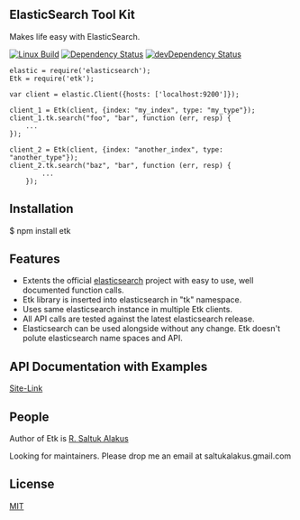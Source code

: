 ## ElasticSearch Tool Kit

Makes life easy with ElasticSearch.

[![Linux Build][travis-image]][travis-url]
[![Dependency Status][david-dm-dev-image]][david-dm-dev-url]
[![devDependency Status][david-dm-devDep-image]][david-dm-devDep-url]

    elastic = require('elasticsearch');
    Etk = require('etk');

    var client = elastic.Client({hosts: ['localhost:9200']});

    client_1 = Etk(client, {index: "my_index", type: "my_type"});
    client_1.tk.search("foo", "bar", function (err, resp) {
        ...
    });

    client_2 = Etk(client, {index: "another_index", type: "another_type"});
    client_2.tk.search("baz", "bar", function (err, resp) {
            ...
        });

## Installation
$ npm install etk

## Features
* Extents the official [elasticsearch](https://github.com/elastic/elasticsearch-js) project with easy to use, well documented function calls.
* Etk library is inserted into elasticsearch in "tk" namespace.
* Uses same elasticsearch instance in multiple Etk clients.
* All API calls are tested against the latest elasticsearch release.
* Elasticsearch can be used alongside without any change. Etk doesn't polute elasticsearch name spaces and API.

## API Documentation with Examples
[Site-Link](http://saltukalakus.github.io/etk)

## People

Author of Etk is [R. Saltuk Alakus](https://github.com/saltukalakus)

Looking for maintainers. Please drop me an email at saltukalakus.gmail.com

## License

[MIT](LICENSE)

[travis-image]: https://travis-ci.org/saltukalakus/etk.svg?branch=master
[travis-url]: https://travis-ci.org/saltukalakus/etk
[david-dm-dev-image]: https://david-dm.org/saltukalakus/etk.svg?style=flat
[david-dm-dev-url]: https://david-dm.org/saltukalakus/etk
[david-dm-devDep-image]: https://david-dm.org/saltukalakus/etk/dev-status.svg?style=flat
[david-dm-devDep-url]: https://david-dm.org/saltukalakus/etk#info=devDependencies
